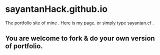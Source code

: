 # sayantanHack.github.io
The portfolio site of mine . Here is [my page](https://sayantanHack.github.io/). or simply type sayantan.cf .

## You are welcome to fork & do your own version of  portfolio. 

